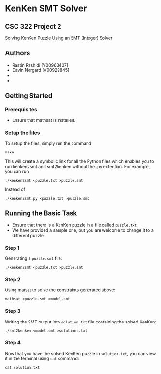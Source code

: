 # KenKen SMT Solver
## CSC 322 Project 2
Solving KenKen Puzzle Using an SMT (Integer) Solver

## Authors
- Rastin Rashidi [V00963407]
- Davin Norgard [V00929845]
- 
- 

## Getting Started
### Prerequisites
- Ensure that mathsat is installed.

### Setup the files
To setup the files, simply run the command
```
make
```
This will create a symbolic link for all the Python files which enables you to run kenken2smt and smt2kenken without the .py extention.
For example, you can run 
```
./kenken2smt <puzzle.txt >puzzle.smt
```
Instead of 
```
./kenken2smt.py <puzzle.txt >puzzle.smt
```
## Running the Basic Task
- Ensure that there is a KenKen puzzle in a file called `puzzle.txt`
- We have provided a sample one, but you are welcome to change it to a different puzzle!

### Step 1
Generating a `puzzle.smt` file:
```
./kenken2smt <puzzle.txt >puzzle.smt
```

### Step 2
Using matsat to solve the constraints generated above:
```
mathsat <puzzle.smt >model.smt
```

### Step 3
Writing the SMT output into `solution.txt` file containing the solved KenKen:
```
./smt2kenken <model.smt >solutions.txt
```

### Step 4
Now that you have the solved KenKen puzzle in `solution.txt`, you can view it in the terminal using `cat` command:
```
cat solution.txt
```
